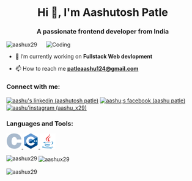 <h1 align="center">Hi 👋, I'm Aashutosh Patle</h1>
<h3 align="center">A passionate frontend developer from India</h3>
<img align="right" alt="Coding" width="400" src="https://cdn.dribbble.com/users/730703/screenshots/6581243/avento.gif">

<p align="left"> <img src="https://komarev.com/ghpvc/?username=aashux29&label=Profile%20views&color=0e75b6&style=flat" alt="aashux29" /> </p>

- 🔭 I’m currently working on **Fullstack Web devlopment**

- 📫 How to reach me **patleaashu124@gmail.com**

<h3 align="left">Connect with me:</h3>
<p align="left">
<a href="https://www.linkedin.com/in/aashu-patle-x29/" target="blank"><img align="center" src="https://raw.githubusercontent.com/rahuldkjain/github-profile-readme-generator/master/src/images/icons/Social/linked-in-alt.svg" alt="aashu's linkedin (aashutosh patle)" height="30" width="40" /></a>
<a href="https://fb.com/aashu patle" target="blank"><img align="center" src="https://raw.githubusercontent.com/rahuldkjain/github-profile-readme-generator/master/src/images/icons/Social/facebook.svg" alt="aashu;s facebook (aashu patle)" height="30" width="40" /></a>
<a href="https://www.instagram.com/aashu_x29/" target="blank"><img align="center" src="https://raw.githubusercontent.com/rahuldkjain/github-profile-readme-generator/master/src/images/icons/Social/instagram.svg" alt="aashu'instagram (aashu_x29)" height="30" width="40" /></a>
</p>

<h3 align="left">Languages and Tools:</h3>
<p align="left"> <a href="https://www.cprogramming.com/" target="_blank" rel="noreferrer"> <img src="https://raw.githubusercontent.com/devicons/devicon/master/icons/c/c-original.svg" alt="c" width="40" height="40"/> </a> <a href="https://www.w3schools.com/cpp/" target="_blank" rel="noreferrer"> <img src="https://raw.githubusercontent.com/devicons/devicon/master/icons/cplusplus/cplusplus-original.svg" alt="cplusplus" width="40" height="40"/> </a> <a href="https://www.java.com" target="_blank" rel="noreferrer"> <img src="https://raw.githubusercontent.com/devicons/devicon/master/icons/java/java-original.svg" alt="java" width="40" height="40"/> </a> </p>

<p><img align="left" src="https://github-readme-stats.vercel.app/api/top-langs?username=aashux29&show_icons=true&locale=en&layout=compact" alt="aashux29" /></p>

<p>&nbsp;<img align="center" src="https://github-readme-stats.vercel.app/api?username=aashux29&show_icons=true&locale=en" alt="aashux29" /></p>

<p><img align="center" src="https://github-readme-streak-stats.herokuapp.com/?user=aashux29&" alt="aashux29" /></p>
